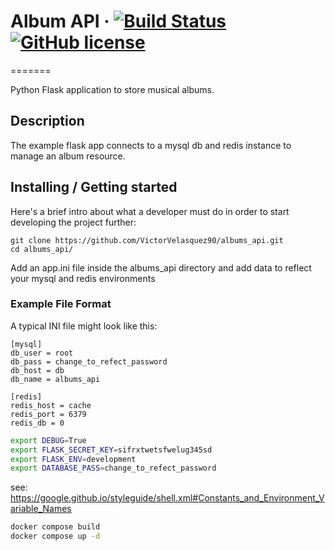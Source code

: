 # Album API &middot; [![Build Status](https://secure.travis-ci.org/TwP/inifile.png)](http://travis-ci.org/TwP/inifile) [![GitHub license](https://img.shields.io/badge/license-MIT-blue.svg?style=flat-square)](https://github.com/your/your-project/blob/master/LICENSE)
=======

Python Flask application to store musical albums.

Description
-----------
The example flask app connects to a mysql db and redis instance to manage an album resource.

## Installing / Getting started

Here's a brief intro about what a developer must do in order to start developing
the project further:

```shell
git clone https://github.com/VictorVelasquez90/albums_api.git
cd albums_api/
```

Add an app.ini file inside the albums_api directory and add data to reflect your mysql and redis environments

### Example File Format

A typical INI file might look like this:

    [mysql]
    db_user = root
    db_pass = change_to_refect_password
    db_host = db
    db_name = albums_api

    [redis]
    redis_host = cache
    redis_port = 6379
    redis_db = 0


```sh
export DEBUG=True
export FLASK_SECRET_KEY=sifrxtwetsfwelug345sd
export FLASK_ENV=development
export DATABASE_PASS=change_to_refect_password
```
see: https://google.github.io/styleguide/shell.xml#Constants_and_Environment_Variable_Names

```sh
docker compose build
docker compose up -d
```